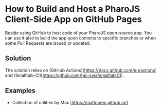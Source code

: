 # How to Build and Host a PharoJS Client-Side App on GitHub Pages

Beside using GitHub to host code of your PharoJS open-source app. You can use it also to build the app upon commits to specific branches or when some Pull Requests are issued or updated. 

## Solution
The solution relies on (GitHub Actions)[https://docs.github.com/en/actions] and (Smalltalk-CI)[https://github.com/hpi-swa/smalltalkCI]. 


## Examples
- Collection of utilities by Max [https://mattonem.github.io/]